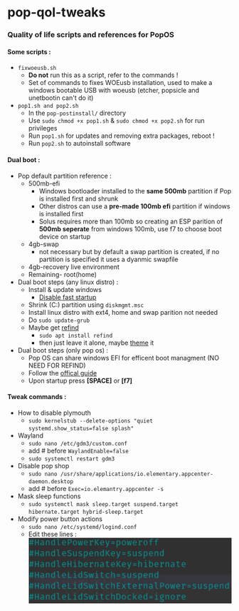 # pop-qol-tweaks
### Quality of life scripts and references for PopOS

#### Some scripts :
- `fixwoeusb.sh`
  - **Do not** run this as a script, refer to the commands !
  - Set of commands to fixes WOEusb installation, used to make a windows bootable USB with woeusb (etcher, popsicle and unetbootin can't do it)
- `pop1.sh and pop2.sh`
  - In the `pop-postinstall/` directory
  - Use `sudo chmod +x pop1.sh` & `sudo chmod +x pop2.sh` for run privileges
  - Run `pop1.sh` for updates and removing extra packages, reboot !
  - Run `pop2.sh` to autoinstall software

#### Dual boot :
- Pop default partition reference :
  - 500mb-efi
    - Windows bootloader installed to the **same 500mb** partition if Pop is installed first and shrunk
    - Other distros can use a **pre-made 100mb efi** partition if windows is installed first
    - Solus requires more than 100mb so creating an ESP parition of **500mb seperate** from windows 100mb, use f7 to choose boot device on startup
  - 4gb-swap
    - not necessary but by default a swap partition is created, if no partition is specified it uses a dyanmic swapfile
  - 4gb-recovery live environment
  - Remaining- root(home)
- Dual boot steps (any linux distro) :
  - Install & update windows
    - [Disable fast startup](https://www.asus.com/support/FAQ/1045548/)
  - Shrink (C:) partition using `diskmgmt.msc`
  - Install linux distro with ext4, home and swap parition not needed
  - Do `sudo update-grub`
  - Maybe get [refind](https://en.wikipedia.org/wiki/REFInd)
    - `sudo apt install refind`
    - then just leave it alone, maybe [theme](https://github.com/bobafetthotmail/refind-theme-regular) it
- Dual boot steps (only pop os) : 
  - Pop OS can share windows EFI for efficent boot managment (NO NEED FOR REFIND)
  - Follow the [offical guide](https://support.system76.com/articles/dual-booting/)
  - Upon startup press **[SPACE]** or **[f7]**

#### Tweak commands :
- How to disable plymouth
  - `sudo kernelstub --delete-options "quiet systemd.show_status=false splash"`
- Wayland
  - `sudo nano /etc/gdm3/custom.conf`
  - add # before `WaylandEnable=false`
  - `sudo systemctl restart gdm3`
- Disable pop shop
  - `sudo nano /usr/share/applications/io.elementary.appcenter-daemon.desktop`
  - add # before `Exec=io.elemantry.appcenter -s`
- Mask sleep functions
  - `sudo systemctl mask sleep.target suspend.target hibernate.target hybrid-sleep.target`
- Modify power button actions
  - `sudo nano /etc/systemd/logind.conf`
  -  Edit these lines :
<br> <img src=edit-lines.png>
